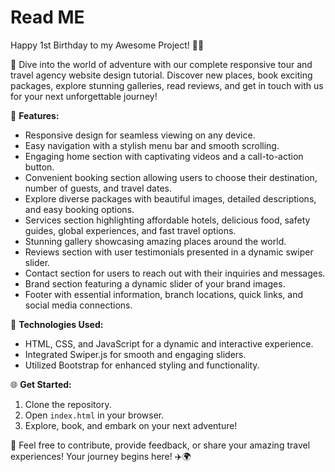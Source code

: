 # Read ME
Happy 1st Birthday to my Awesome Project! 🎉🎂

🌟 Dive into the world of adventure with our complete responsive tour and travel agency website design tutorial. Discover new places, book exciting packages, explore stunning galleries, read reviews, and get in touch with us for your next unforgettable journey!

🚀 **Features:**
- Responsive design for seamless viewing on any device.
- Easy navigation with a stylish menu bar and smooth scrolling.
- Engaging home section with captivating videos and a call-to-action button.
- Convenient booking section allowing users to choose their destination, number of guests, and travel dates.
- Explore diverse packages with beautiful images, detailed descriptions, and easy booking options.
- Services section highlighting affordable hotels, delicious food, safety guides, global experiences, and fast travel options.
- Stunning gallery showcasing amazing places around the world.
- Reviews section with user testimonials presented in a dynamic swiper slider.
- Contact section for users to reach out with their inquiries and messages.
- Brand section featuring a dynamic slider of your brand images.
- Footer with essential information, branch locations, quick links, and social media connections.

🚀 **Technologies Used:**
- HTML, CSS, and JavaScript for a dynamic and interactive experience.
- Integrated Swiper.js for smooth and engaging sliders.
- Utilized Bootstrap for enhanced styling and functionality.

🌐 **Get Started:**
1. Clone the repository.
2. Open `index.html` in your browser.
3. Explore, book, and embark on your next adventure!

🌈 Feel free to contribute, provide feedback, or share your amazing travel experiences! Your journey begins here! ✈️🌍